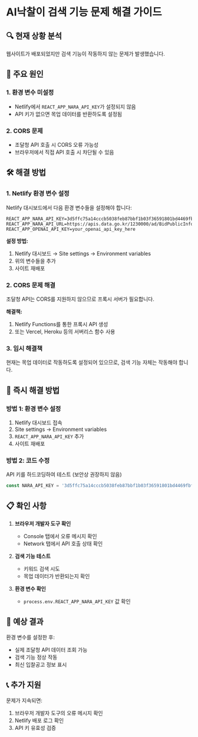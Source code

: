 # AI낙찰이 검색 기능 문제 해결 가이드

## 🔍 현재 상황 분석

웹사이트가 배포되었지만 검색 기능이 작동하지 않는 문제가 발생했습니다.

## 🚨 주요 원인

### 1. 환경 변수 미설정
- Netlify에서 `REACT_APP_NARA_API_KEY`가 설정되지 않음
- API 키가 없으면 목업 데이터를 반환하도록 설정됨

### 2. CORS 문제
- 조달청 API 호출 시 CORS 오류 가능성
- 브라우저에서 직접 API 호출 시 차단될 수 있음

## 🛠️ 해결 방법

### 1. Netlify 환경 변수 설정

Netlify 대시보드에서 다음 환경 변수들을 설정해야 합니다:

```
REACT_APP_NARA_API_KEY=3d5ffc75a14cccb5038feb87bbf1b03f36591801bd4469fbfaf1d39f90a62ff8
REACT_APP_NARA_API_URL=https://apis.data.go.kr/1230000/ad/BidPublicInfoService
REACT_APP_OPENAI_API_KEY=your_openai_api_key_here
```

**설정 방법:**
1. Netlify 대시보드 → Site settings → Environment variables
2. 위의 변수들을 추가
3. 사이트 재배포

### 2. CORS 문제 해결

조달청 API는 CORS를 지원하지 않으므로 프록시 서버가 필요합니다.

**해결책:**
1. Netlify Functions를 통한 프록시 API 생성
2. 또는 Vercel, Heroku 등의 서버리스 함수 사용

### 3. 임시 해결책

현재는 목업 데이터로 작동하도록 설정되어 있으므로, 검색 기능 자체는 작동해야 합니다.

## 🔧 즉시 해결 방법

### 방법 1: 환경 변수 설정
1. Netlify 대시보드 접속
2. Site settings → Environment variables
3. `REACT_APP_NARA_API_KEY` 추가
4. 사이트 재배포

### 방법 2: 코드 수정
API 키를 하드코딩하여 테스트 (보안상 권장하지 않음)

```typescript
const NARA_API_KEY = '3d5ffc75a14cccb5038feb87bbf1b03f36591801bd4469fbfaf1d39f90a62ff8';
```

## 📋 확인 사항

1. **브라우저 개발자 도구 확인**
   - Console 탭에서 오류 메시지 확인
   - Network 탭에서 API 호출 상태 확인

2. **검색 기능 테스트**
   - 키워드 검색 시도
   - 목업 데이터가 반환되는지 확인

3. **환경 변수 확인**
   - `process.env.REACT_APP_NARA_API_KEY` 값 확인

## 🎯 예상 결과

환경 변수를 설정한 후:
- 실제 조달청 API 데이터 조회 가능
- 검색 기능 정상 작동
- 최신 입찰공고 정보 표시

## 📞 추가 지원

문제가 지속되면:
1. 브라우저 개발자 도구의 오류 메시지 확인
2. Netlify 배포 로그 확인
3. API 키 유효성 검증



